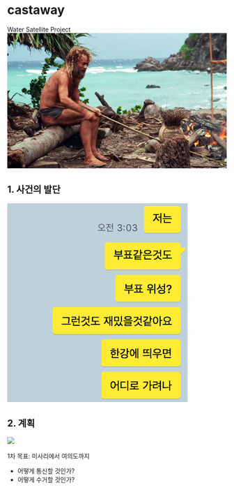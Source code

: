 # castaway
Water Satellite Project  
![](https://github.com/RaySuhyunLee/castaway/blob/master/chucknoland.jpg)

## 1. 사건의 발단
![](https://github.com/RaySuhyunLee/castaway/blob/master/%E1%84%89%E1%85%B3%E1%84%8F%E1%85%B3%E1%84%85%E1%85%B5%E1%86%AB%E1%84%89%E1%85%A3%E1%86%BA%202017-05-11%20%E1%84%8B%E1%85%A9%E1%84%8C%E1%85%A5%E1%86%AB%203.32.01.png)


## 2. 계획
![](https://github.com/RaySuhyunLee/castaway/blob/master/%E1%84%89%E1%85%B3%E1%84%8F%E1%85%B3%E1%84%85%E1%85%B5%E1%86%AB%E1%84%89%E1%85%A3%E1%86%BA%202017-05-11%20%E1%84%8B%E1%85%A9%E1%84%8C%E1%85%A5%E1%86%AB%203.21.02.png)

1차 목표: 미사리에서 여의도까지

* 어떻게 통신할 것인가?
* 어떻게 수거할 것인가?
